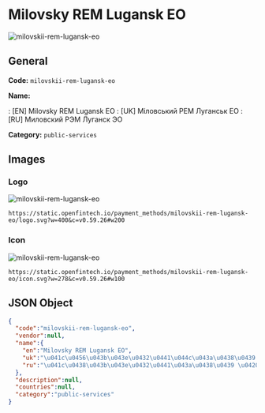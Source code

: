 
# Milovsky REM Lugansk EO 
![milovskii-rem-lugansk-eo](https://static.openfintech.io/payment_methods/milovskii-rem-lugansk-eo/logo.svg?w=400&c=v0.59.26#w200)  

## General 
**Code:** `milovskii-rem-lugansk-eo` 
 
**Name:** 
 
:	[EN] Milovsky REM Lugansk EO 
:	[UK] Міловський РЕМ Луганськ ЕО 
:	[RU] Миловский РЭМ Луганск ЭО 
 
**Category:** `public-services` 
 

## Images 

### Logo 
![milovskii-rem-lugansk-eo](https://static.openfintech.io/payment_methods/milovskii-rem-lugansk-eo/logo.svg?w=400&c=v0.59.26#w200)  

```
https://static.openfintech.io/payment_methods/milovskii-rem-lugansk-eo/logo.svg?w=400&c=v0.59.26#w200
```  

### Icon 
![milovskii-rem-lugansk-eo](https://static.openfintech.io/payment_methods/milovskii-rem-lugansk-eo/icon.svg?w=278&c=v0.59.26#w100)  

```
https://static.openfintech.io/payment_methods/milovskii-rem-lugansk-eo/icon.svg?w=278&c=v0.59.26#w100
```  

## JSON Object 

```json
{
  "code":"milovskii-rem-lugansk-eo",
  "vendor":null,
  "name":{
    "en":"Milovsky REM Lugansk EO",
    "uk":"\u041c\u0456\u043b\u043e\u0432\u0441\u044c\u043a\u0438\u0439 \u0420\u0415\u041c \u041b\u0443\u0433\u0430\u043d\u0441\u044c\u043a \u0415\u041e",
    "ru":"\u041c\u0438\u043b\u043e\u0432\u0441\u043a\u0438\u0439 \u0420\u042d\u041c \u041b\u0443\u0433\u0430\u043d\u0441\u043a \u042d\u041e"
  },
  "description":null,
  "countries":null,
  "category":"public-services"
}
```  
